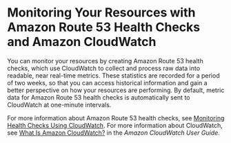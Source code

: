 # Monitoring Your Resources with Amazon Route 53 Health Checks and Amazon CloudWatch<a name="monitoring-cloudwatch"></a>

You can monitor your resources by creating Amazon Route 53 health checks, which use CloudWatch to collect and process raw data into readable, near real\-time metrics\. These statistics are recorded for a period of two weeks, so that you can access historical information and gain a better perspective on how your resources are performing\. By default, metric data for Amazon Route 53 health checks is automatically sent to CloudWatch at one\-minute intervals\.

For more information about Amazon Route 53 health checks, see [Monitoring Health Checks Using CloudWatch](health-checks-monitor-view-status.md#monitoring-health-checks)\. For more information about CloudWatch, see [What Is Amazon CloudWatch?](http://docs.aws.amazon.com/AmazonCloudWatch/latest/DeveloperGuide/WhatIsCloudWatch.html) in the *Amazon CloudWatch User Guide*\.